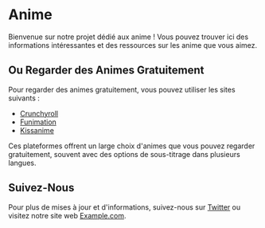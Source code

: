 # Anime

Bienvenue sur notre projet dédié aux anime ! Vous pouvez trouver ici des informations intéressantes et des ressources sur les anime que vous aimez.

## Ou Regarder des Animes Gratuitement

Pour regarder des animes gratuitement, vous pouvez utiliser les sites suivants :

- [Crunchyroll](https://www.crunchyroll.com)
- [Funimation](https://www.funimation.com)
- [Kissanime](https://kissanime.com)

Ces plateformes offrent un large choix d'animes que vous pouvez regarder gratuitement, souvent avec des options de sous-titrage dans plusieurs langues.

## Suivez-Nous

Pour plus de mises à jour et d'informations, suivez-nous sur [Twitter](https://twitter.com/yourprofile) ou visitez notre site web [Example.com](https://example.com).
